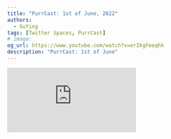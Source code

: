 ```yaml
---
title: "PurrCast: 1st of June, 2022"
authors:
  - GuYing
tags: [Twitter Spaces, PurrCast]
# image:
og_url: https://www.youtube.com/watch?v=erIkgFeeqhk
description: "PurrCast: 1st of June"
---
```


<iframe src="https://www.youtube.com/embed/erIkgFeeqhk" title="YouTube video player" frameborder="0" allow="accelerometer; autoplay; clipboard-write; encrypted-media; gyroscope; picture-in-picture" allowFullScreen></iframe>

<!--truncate-->

